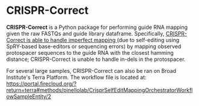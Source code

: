 # CRISPR-Correct
**CRISPR-Correct** is a Python package for performing guide RNA mapping given the raw FASTQs and guide library dataframe. Specifically, <ins>CRISPR-Correct is able to handle imperfect mapping </ins> (due to self-editing using SpRY-based base-editors or sequencing errors) by mapping observed protospacer sequences to the guide RNA with the closest hamming distance; CRISPR-Correct is unable to handle in-dels in the protospacer.

For several large samples, CRISPR-Correct can also be ran on Broad Institute's Terra Platform. The workflow file is located at: https://portal.firecloud.org/?return=terra#methods/pinellolab/CrisprSelfEditMappingOrchestratorWorkflowSampleEntity/2

